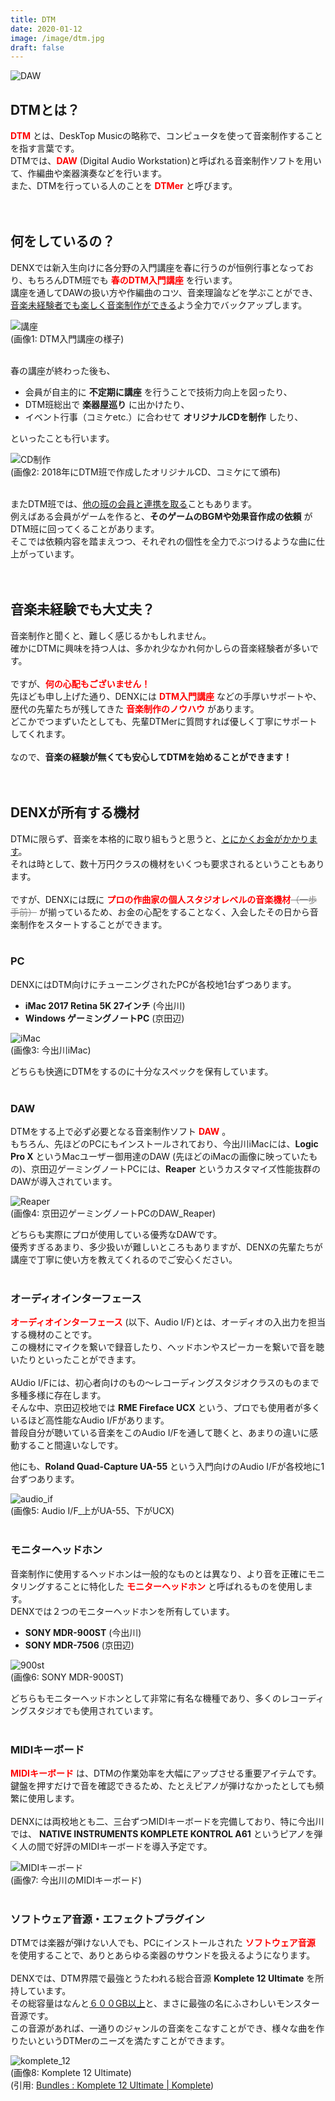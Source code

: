 ```yaml
---
title: DTM
date: 2020-01-12
image: /image/dtm.jpg
draft: false
---
```


![DAW](/image/cubase.jpg)  

## DTMとは？
<span style="color: red;">**DTM**</span> とは、DeskTop Musicの略称で、コンピュータを使って音楽制作することを指す言葉です。  
DTMでは、<span style="color: red;">**DAW**</span> (Digital Audio Workstation)と呼ばれる音楽制作ソフトを用いて、作編曲や楽器演奏などを行います。  
また、DTMを行っている人のことを <span style="color: red;">**DTMer**</span> と呼びます。  
<br>
<br>

## 何をしているの？
DENXでは新入生向けに各分野の入門講座を春に行うのが恒例行事となっており、もちろんDTM班でも <span style="color: red;">**春のDTM入門講座**</span> を行います。  
講座を通してDAWの扱い方や作編曲のコツ、音楽理論などを学ぶことができ、<u>音楽未経験者でも楽しく音楽制作ができる</u>よう全力でバックアップします。  

![講座](/image/lecture.jpg "DTM入門講座の様子")  
(画像1: DTM入門講座の様子)  
<br>

春の講座が終わった後も、

- 会員が自主的に **不定期に講座** を行うことで技術力向上を図ったり、
- DTM班総出で **楽器屋巡り** に出かけたり、
- イベント行事（コミケetc.）に合わせて **オリジナルCDを制作** したり、

といったことも行います。  

![CD制作](/image/cd_jacket.png "CD制作")  
(画像2: 2018年にDTM班で作成したオリジナルCD、コミケにて頒布)  
<br>

またDTM班では、<u>他の班の会員と連携を取る</u>こともあります。  
例えばある会員がゲームを作ると、**そのゲームのBGMや効果音作成の依頼** がDTM班に回ってくることがあります。  
そこでは依頼内容を踏まえつつ、それぞれの個性を全力でぶつけるような曲に仕上がっています。  
<br>
<br>

## 音楽未経験でも大丈夫？
音楽制作と聞くと、難しく感じるかもしれません。  
確かにDTMに興味を持つ人は、多かれ少なかれ何かしらの音楽経験者が多いです。  
<br>
ですが、<span style="color: red;">**何の心配もございません！**</span>  
先ほども申し上げた通り、DENXには <span style="color: red;">**DTM入門講座**</span> などの手厚いサポートや、歴代の先輩たちが残してきた <span style="color: red;">**音楽制作のノウハウ**</span> があります。  
どこかでつまずいたとしても、先輩DTMerに質問すれば優しく丁寧にサポートしてくれます。  
<br>
なので、**音楽の経験が無くても安心してDTMを始めることができます！**  
<br>
<br>

## DENXが所有する機材
DTMに限らず、音楽を本格的に取り組もうと思うと、<u>とにかくお金がかかります</u>。  
それは時として、数十万円クラスの機材をいくつも要求されるということもあります。  
<br>
ですが、DENXには既に <span style="color: red;">**プロの作曲家の個人スタジオレベルの音楽機材**</span><span style="color: gray"><s>（一歩手前）</s></span> が揃っているため、お金の心配をすることなく、入会したその日から音楽制作をスタートすることができます。  
<br>

### PC
DENXにはDTM向けにチューニングされたPCが各校地1台ずつあります。

- **iMac 2017 Retina 5K 27インチ** (今出川)
- **Windows ゲーミングノートPC** (京田辺)

![iMac](/image/iMac.jpg "iMac")  
(画像3: 今出川iMac)  

どちらも快適にDTMをするのに十分なスペックを保有しています。  
<br>

### DAW
DTMをする上で必ず必要となる音楽制作ソフト <span style="color: red;">**DAW**</span> 。  
もちろん、先ほどのPCにもインストールされており、今出川iMacには、**Logic Pro X** というMacユーザー御用達のDAW (先ほどのiMacの画像に映っていたもの)、京田辺ゲーミングノートPCには、**Reaper** というカスタマイズ性能抜群のDAWが導入されています。  

![Reaper](/image/reaper.jpg "Repaer")  
(画像4: 京田辺ゲーミングノートPCのDAW_Reaper)  

どちらも実際にプロが使用している優秀なDAWです。  
優秀すぎるあまり、多少扱いが難しいところもありますが、DENXの先輩たちが講座で丁寧に使い方を教えてくれるのでご安心ください。  
<br>

### オーディオインターフェース
<span style="color: red;">**オーディオインターフェース**</span> (以下、Audio I/F)とは、オーディオの入出力を担当する機材のことです。  
この機材にマイクを繋いで録音したり、ヘッドホンやスピーカーを繋いで音を聴いたりといったことができます。  
<br>
AUdio I/Fには、初心者向けのもの～レコーディングスタジオクラスのものまで多種多様に存在します。  
そんな中、京田辺校地では **RME Fireface UCX** という、プロでも使用者が多くいるほど高性能なAudio I/Fがあります。  
普段自分が聴いている音楽をこのAudio I/Fを通して聴くと、あまりの違いに感動すること間違いなしです。  

他にも、**Roland Quad-Capture UA-55** という入門向けのAudio I/Fが各校地に1台ずつあります。  

![audio_if](/image/audio_if.jpg "Audio I/F")  
(画像5: Audio I/F_上がUA-55、下がUCX)  
<br>

### モニターヘッドホン
音楽制作に使用するヘッドホンは一般的なものとは異なり、より音を正確にモニタリングすることに特化した <span style="color: red;">**モニターヘッドホン**</span> と呼ばれるものを使用します。  
DENXでは２つのモニターヘッドホンを所有しています。  

- **SONY MDR-900ST** (今出川)
- **SONY MDR-7506** (京田辺)

![900st](/image/900st.jpg "今出川_900st")  
(画像6: SONY MDR-900ST)  

どちらもモニターヘッドホンとして非常に有名な機種であり、多くのレコーディングスタジオでも使用されています。  
<br>

### MIDIキーボード
<span style="color: red;">**MIDIキーボード**</span> は、DTMの作業効率を大幅にアップさせる重要アイテムです。  
鍵盤を押すだけで音を確認できるため、たとえピアノが弾けなかったとしても頻繁に使用します。  
<br>
DENXには両校地とも二、三台ずつMIDIキーボードを完備しており、特に今出川では、 **NATIVE INSTRUMENTS KOMPLETE KONTROL A61** というピアノを弾く人の間で好評のMIDIキーボードを導入予定です。  

![MIDIキーボード](/image/midikey.jpg "今出川_MIDIキーボード")  
(画像7: 今出川のMIDIキーボード)  
<br>

### ソフトウェア音源・エフェクトプラグイン
DTMでは楽器が弾けない人でも、PCにインストールされた <span style="color: red;">**ソフトウェア音源**</span> を使用することで、ありとあらゆる楽器のサウンドを扱えるようになります。  
<br>
DENXでは、DTM界隈で最強とうたわれる総合音源 **Komplete 12 Ultimate** を所持しています。  
その総容量はなんと<u>６００GB以上</u>と、まさに最強の名にふさわしいモンスター音源です。  
この音源があれば、一通りのジャンルの音楽をこなすことができ、様々な曲を作りたいというDTMerのニーズを満たすことができます。  

![komplete_12](/image/komplete_12.jpg "Komplete 12 Ultimate")  
(画像8: Komplete 12 Ultimate)  
(引用: [Bundles : Komplete 12 Ultimate | Komplete](https://www.native-instruments.com/jp/products/komplete/bundles/komplete-12-ultimate/))